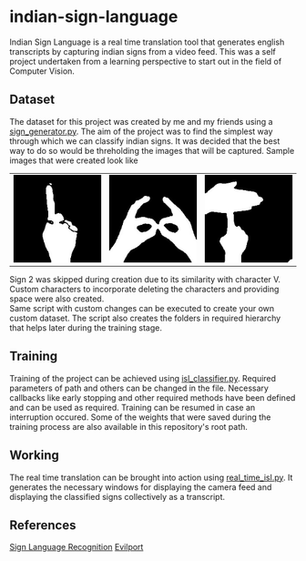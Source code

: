 # indian-sign-language
Indian Sign Language is a real time translation tool that generates english transcripts by capturing indian signs from a video feed. This was a self project undertaken from a learning perspective to start out in the field of Computer Vision.

## Dataset
The dataset for this project was created by me and my friends using a [sign_generator.py](https://github.com/keew13/indian-sign-language/blob/main/sign_generator.py). The aim of the project was to find the simplest way through which we can classify indian signs. It was decided that the best way to do so would be threholding the images that will be captured. Sample images that were created look like

| | | |
|:-------------------------:|:-------------------------:|:-------------------------:|
|<img width="1604" alt="1" src="https://github.com/keew13/indian-sign-language/blob/main/images/1.jpg">|<img width="1604" alt="b" src="https://github.com/keew13/indian-sign-language/blob/main/images/b.jpg">|<img width="1604" alt="r" src="https://github.com/keew13/indian-sign-language/blob/main/images/r.jpg">|

Sign 2 was skipped during creation due to its similarity with character V. Custom characters to incorporate deleting the characters and providing space were also created.<br>
Same script with custom changes can be executed to create your own custom dataset. The script also creates the folders in required hierarchy that helps later during the training stage.

## Training
Training of the project can be achieved using [isl_classifier.py](https://github.com/keew13/indian-sign-language/blob/main/isl_classifier.py). Required parameters of path and others can be changed in the file. Necessary callbacks like early stopping and other required methods have been defined and can be used as required. Training can be resumed in case an interruption occured. Some of the weights that were saved during the training process are also available in this repository's root path.

## Working
The real time translation can be brought into action using [real_time_isl.py](https://github.com/keew13/indian-sign-language/blob/main/real_time_isl.py). It generates the necessary windows for displaying the camera feed and displaying the classified signs collectively as a transcript.

## References
[Sign Language Recognition](https://data-flair.training/blogs/sign-language-recognition-python-ml-opencv/)
[Evilport](https://github.com/evilport2/sign-language)
